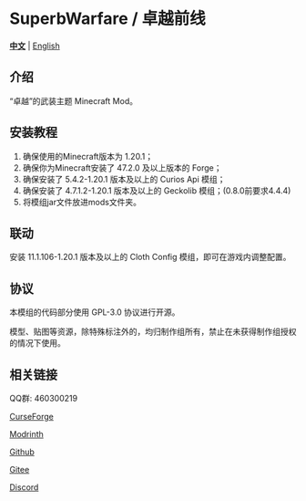 # SuperbWarfare / 卓越前线

**[中文](./README.md)** | [English](./README-en.md)

## 介绍

“卓越”的武装主题 Minecraft Mod。

## 安装教程

1.  确保使用的Minecraft版本为 1.20.1；
2.  确保你为Minecraft安装了 47.2.0 及以上版本的 Forge；
3.  确保安装了 5.4.2-1.20.1 版本及以上的 Curios Api 模组；
4. 确保安装了 4.7.1.2-1.20.1 版本及以上的 Geckolib 模组；(0.8.0前要求4.4.4)
5.  将模组jar文件放进mods文件夹。

## 联动

安装 11.1.106-1.20.1 版本及以上的 Cloth Config 模组，即可在游戏内调整配置。

## 协议

本模组的代码部分使用 GPL-3.0 协议进行开源。

模型、贴图等资源，除特殊标注外的，均归制作组所有，禁止在未获得制作组授权的情况下使用。

## 相关链接

QQ群: 460300219

[CurseForge](https://www.curseforge.com/minecraft/mc-mods/superb-warfare)

[Modrinth](https://modrinth.com/mod/superb-warfare)

[Github](https://github.com/Mercurows/SuperbWarfare)

[Gitee](https://gitee.com/atsuishio/SuperbWarfare)

[Discord](https://discord.gg/g7RVnHFDh9)